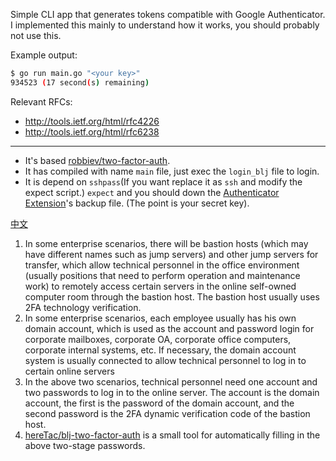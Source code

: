 Simple CLI app that generates tokens compatible with Google Authenticator. I implemented this mainly to understand how it works, you should probably not use this.

Example output:

```sh
$ go run main.go "<your key>"
934523 (17 second(s) remaining)
```

Relevant RFCs:

* http://tools.ietf.org/html/rfc4226
* http://tools.ietf.org/html/rfc6238

---
- It's based [robbiev/two-factor-auth](https://github.com/robbiev/two-factor-auth).
- It has compiled with name `main` file, just exec the `login_blj` file to login.
- It is depend on `sshpass`(If you want replace it as `ssh` and modify the expect script.) `expect` and you should down the [Authenticator Extension](https://github.com/Authenticator-Extension)'s backup file. (The point is your secret key).

[中文](https://github.com/hereTac/blj-two-factor-auth/blob/main/README.zh-CN.md)
1. In some enterprise scenarios, there will be bastion hosts (which may have different names such as jump servers) and other jump servers for transfer, which allow technical personnel in the office environment (usually positions that need to perform operation and maintenance work) to remotely access certain servers in the online self-owned computer room through the bastion host. The bastion host usually uses 2FA technology verification.
2. In some enterprise scenarios, each employee usually has his own domain account, which is used as the account and password login for corporate mailboxes, corporate OA, corporate office computers, corporate internal systems, etc. If necessary, the domain account system is usually connected to allow technical personnel to log in to certain online servers
3. In the above two scenarios, technical personnel need one account and two passwords to log in to the online server. The account is the domain account, the first is the password of the domain account, and the second password is the 2FA dynamic verification code of the bastion host.
4. [hereTac/blj-two-factor-auth](https://github.com/hereTac/blj-two-factor-auth) is a small tool for automatically filling in the above two-stage passwords.
